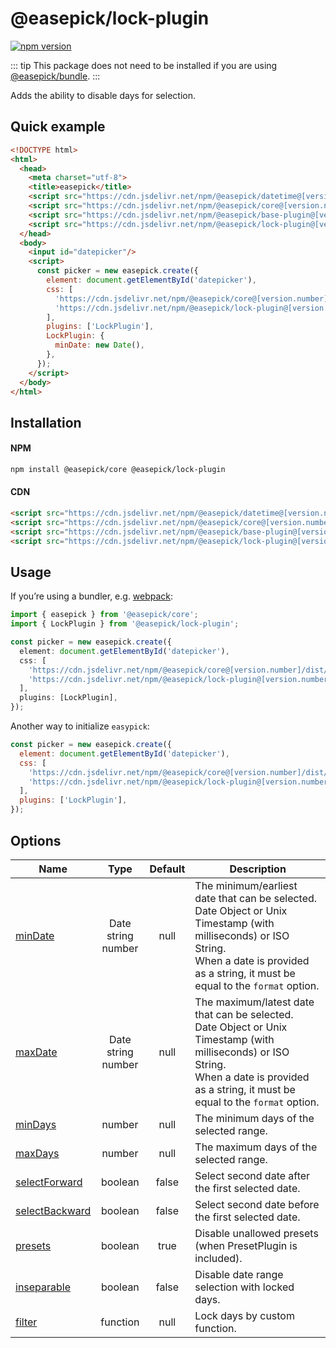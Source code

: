 # @easepick/lock-plugin

[![npm version](https://badge.fury.io/js/@easepick%2Flock-plugin.svg)](https://www.npmjs.com/package/@easepick/lock-plugin)

::: tip
This package does not need to be installed if you are using [@easepick/bundle](/packages/bundle).
:::

Adds the ability to disable days for selection.

## Quick example

```html
<!DOCTYPE html>
<html>
  <head>
    <meta charset="utf-8">
    <title>easepick</title>
    <script src="https://cdn.jsdelivr.net/npm/@easepick/datetime@[version.number]/dist/index.umd.min.js"></script>
    <script src="https://cdn.jsdelivr.net/npm/@easepick/core@[version.number]/dist/index.umd.min.js"></script>
    <script src="https://cdn.jsdelivr.net/npm/@easepick/base-plugin@[version.number]/dist/index.umd.min.js"></script>
    <script src="https://cdn.jsdelivr.net/npm/@easepick/lock-plugin@[version.number]/dist/index.umd.min.js"></script>
  </head>
  <body>
    <input id="datepicker"/>
    <script>
      const picker = new easepick.create({
        element: document.getElementById('datepicker'),
        css: [
          'https://cdn.jsdelivr.net/npm/@easepick/core@[version.number]/dist/index.css',
          'https://cdn.jsdelivr.net/npm/@easepick/lock-plugin@[version.number]/dist/index.css',
        ],
        plugins: ['LockPlugin'],
        LockPlugin: {
          minDate: new Date(),
        },
      });
    </script>
  </body>
</html>
```

## Installation

#### NPM

```bash
npm install @easepick/core @easepick/lock-plugin
```

#### CDN

```html
<script src="https://cdn.jsdelivr.net/npm/@easepick/datetime@[version.number]/dist/index.umd.min.js"></script>
<script src="https://cdn.jsdelivr.net/npm/@easepick/core@[version.number]/dist/index.umd.min.js"></script>
<script src="https://cdn.jsdelivr.net/npm/@easepick/base-plugin@[version.number]/dist/index.umd.min.js"></script>
<script src="https://cdn.jsdelivr.net/npm/@easepick/lock-plugin@[version.number]/dist/index.umd.min.js"></script>
```

## Usage

If you’re using a bundler, e.g. [webpack](https://webpack.js.org/):

```ts
import { easepick } from '@easepick/core';
import { LockPlugin } from '@easepick/lock-plugin';

const picker = new easepick.create({
  element: document.getElementById('datepicker'),
  css: [
    'https://cdn.jsdelivr.net/npm/@easepick/core@[version.number]/dist/index.css',
    'https://cdn.jsdelivr.net/npm/@easepick/lock-plugin@[version.number]/dist/index.css',
  ],
  plugins: [LockPlugin],
});
```

Another way to initialize `easypick`:

```js
const picker = new easepick.create({
  element: document.getElementById('datepicker'),
  css: [
    'https://cdn.jsdelivr.net/npm/@easepick/core@[version.number]/dist/index.css',
    'https://cdn.jsdelivr.net/npm/@easepick/lock-plugin@[version.number]/dist/index.css',
  ],
  plugins: ['LockPlugin'],
});
```

## Options

| Name | Type | Default | Description
| --- | :---: | :---: | ---
| [minDate](#option-minDate) | Date <br/> string <br/> number | null | The minimum/earliest date that can be selected. <br/> Date Object or Unix Timestamp (with milliseconds) or ISO String. <br/> When a date is provided as a string, it must be equal to the `format` option.
| [maxDate](#option-maxDate) | Date <br/> string <br/> number | null | The maximum/latest date that can be selected. <br/> Date Object or Unix Timestamp (with milliseconds) or ISO String. <br/> When a date is provided as a string, it must be equal to the `format` option.
| [minDays](#option-minDays) | number | null | The minimum days of the selected range.
| [maxDays](#option-maxDays) | number | null | The maximum days of the selected range.
| [selectForward](#option-selectForward) | boolean | false | Select second date after the first selected date.
| [selectBackward](#option-selectBackward) | boolean | false | Select second date before the first selected date.
| [presets](#option-presets) | boolean | true | Disable unallowed presets (when PresetPlugin is included).
| [inseparable](#option-inseparable) | boolean | false | Disable date range selection with locked days.
| [filter](#option-filter) | function | null | Lock days by custom function.

<autoversion/>
